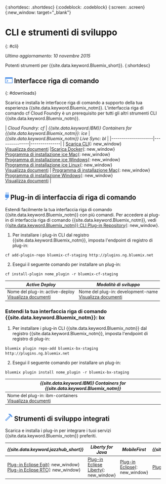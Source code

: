 {:shortdesc: .shortdesc}
{:codeblock: .codeblock}
{:screen: .screen}
{:new_window: target="_blank"}

# CLI e strumenti di sviluppo
{: #cli}

*Ultimo aggiornamento: 10 novembre 2015*

Potenti strumenti per {{site.data.keyword.Bluemix_short}}.
{:shortdesc}

## ![Interfacce riga di comando](./images/CLI.png) Interfacce riga di comando
{: #downloads}

Scarica e installa le interfacce riga di comando a supporto della tua esperienza {{site.data.keyword.Bluemix_notm}}. L'interfaccia riga di comando cf Cloud Foundry
è un prerequisito per tutti gli altri strumenti CLI {{site.data.keyword.Bluemix_notm}}.


| *Cloud Foundry: cf* |	*{{site.data.keyword.IBM}} Containers for {{site.data.keyword.Bluemix_notm}}: ice* | *{{site.data.keyword.Bluemix_notm}} Live Sync:
bl* |
|---------------------|---------------|---------------|
| [Scarica CLI](https://github.com/cloudfoundry/cli/releases){: new_window}  <br> [Visualizza documenti](./reference/cfcommands/index.html) |[Scarica Docker](https://docs.docker.com/installation/){: new_window} <br> [Programma di installazione ice Mac](ftp://public.dhe.ibm.com/cloud/bluemix/cli/Bluemix_ice.pkg){: new_window} <br> [Programma di installazione ice Windows](ftp://public.dhe.ibm.com/cloud/bluemix/cli/Bluemix_ice.exe){: new_window} <br> [Programma di installazione ice Linux](ftp://public.dhe.ibm.com/cloud/bluemix/cli/Bluemix_ice.tar.gz){: new_window} <br> [Visualizza documenti](../containers/container_cli_ice_ov.html) | [Programma di installazione Mac](ftp://public.dhe.ibm.com/cloud/bluemix/cli/Bluemix_bl.pkg){: new_window} <br> [Programma di installazione Windows](ftp://public.dhe.ibm.com/cloud/bluemix/cli/Bluemix_bl.exe){: new_window} <br> [Visualizza documenti](./reference/bl/index.html) |


## ![Plug-in di interfaccia riga di comando](./images/CLI_Plugin.png) Plug-in di interfaccia di riga di comando

Estendi facilmente la tua interfaccia riga di comando {{site.data.keyword.Bluemix_notm}} con più comandi. Per accedere ai plug-in di interfaccia
riga di comando {{site.data.keyword.Bluemix_notm}}, vedi [{{site.data.keyword.Bluemix_notm}} CLI Plug-in Repository](http://plugins.{DomainName}/){: new_window}.

1. Per installare i plug-in CLI dal registro {{site.data.keyword.Bluemix_notm}}, imposta l'endpoint di registro di plug-in:
```
cf add-plugin-repo bluemix-cf-staging http://plugins.ng.bluemix.net
```
2. Esegui il seguente comando per installare un plug-in:
```
cf install-plugin nome_plugin -r bluemix-cf-staging
```

| *Active Deploy* |  *Modalità di sviluppo* | 
|-----------------|-----------------|
| Nome del plug-in: active-deploy <br>  [Visualizza documenti](../services/ActiveDeploy/index.html#cli) |  Nome del plug-in: development-name <br> [Visualizza documenti](./plugins/dev_mode/index.html) | 

### Estendi la tua interfaccia riga di comando {{site.data.keyword.Bluemix_notm}}: bx
1. Per installare i plug-in CLI {{site.data.keyword.Bluemix_notm}} dal registro {{site.data.keyword.Bluemix_notm}}, imposta l'endpoint di registro di plug-in:
```
bluemix plugin repo-add bluemix-bx-staging http://plugins.ng.bluemix.net
```
2. Esegui il seguente comando per installare un plug-in:
```
bluemix plugin install nome_plugin -r bluemix-bx-staging
```

| *{{site.data.keyword.IBM}} Containers for {{site.data.keyword.Bluemix_notm}}* |
|-----|
| Nome del plug-in: ibm-containers <br> [Visualizza documenti](https://www.{DomainName}/docs/containers/container_cli_cfic.html#container_cli_cfic) |

## ![Strumenti di sviluppo integrati](./images/Integrated_Dev_Tools.png) Strumenti di sviluppo integrati


Scarica e installa i plug-in per integrare i tuoi servizi {{site.data.keyword.Bluemix_notm}} preferiti.

| *{{site.data.keyword.jazzhub_short}}* | *Liberty for Java* | *MobileFirst* | *{{site.data.keyword.rules_short}}* |
|-------------|----------|----------|----------|
| [Plug-in Eclipse Egit](https://hub.jazz.net/docs/reference/gitclient/#eclipse_using_egit){: new_window} <br> [Plug-in Eclipse RTC](https://hub.jazz.net/docs/reference/gitclient/#eclipse_using_rtc){: new_window} | [Plug-in Eclipse Liberty](https://developer.ibm.com/wasdev/downloads/liberty-profile-using-eclipse/){: new_window} | [Plug-in Eclipse](https://marketplace.eclipse.org/content/ibm-mobilefirst-platform-studio){: new_window} | [Plug-in Eclipse Rules Designer](../services/rules/index.html#rulov002) |
